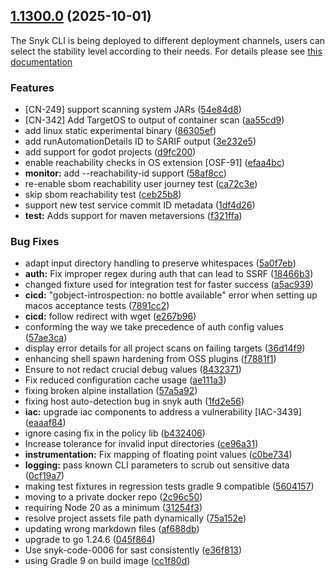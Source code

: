 ## [1.1300.0](https://github.com/snyk/snyk/compare/v1.1299.1...v1.1300.0) (2025-10-01)

The Snyk CLI is being deployed to different deployment channels, users can select the stability level according to their needs. For details please see [this documentation](https://docs.snyk.io/snyk-cli/releases-and-channels-for-the-snyk-cli)

### Features

* [CN-249] support scanning system JARs ([54e84d8](https://github.com/snyk/snyk/commit/54e84d8f4efda07f21b0e729f75440fa4608966c))
* [CN-342] Add TargetOS to output of container scan ([aa55cd9](https://github.com/snyk/snyk/commit/aa55cd90683995d4143f43173eddee61ecf88167))
* add linux static experimental binary ([86305ef](https://github.com/snyk/snyk/commit/86305ef4d9e769d483e33e51d84760685d8050c9))
* add runAutomationDetails ID to SARIF output ([3e232e5](https://github.com/snyk/snyk/commit/3e232e52a105620c638b211bbc1a8baddeddb170))
* add support for godot projects ([d9fc200](https://github.com/snyk/snyk/commit/d9fc2008287349c63b3144634549c77cb3864fd9))
* enable reachability checks in OS extension [OSF-91] ([efaa4bc](https://github.com/snyk/snyk/commit/efaa4bc9554f187cebfd7705c0c2775c2d1f2459))
* **monitor:** add --reachability-id support ([58af8cc](https://github.com/snyk/snyk/commit/58af8ccfca7c1f5cbe8c216abd181787c78cbaec))
* re-enable sbom reachability user journey test ([ca72c3e](https://github.com/snyk/snyk/commit/ca72c3e63d8676060d9cc6435ab603b96911e2c2))
* skip sbom reachability test ([ceb25b8](https://github.com/snyk/snyk/commit/ceb25b8c09ea1058acf01a227b6c57cf5f9f0048))
* support new test service commit ID metadata ([1df4d26](https://github.com/snyk/snyk/commit/1df4d2619cee501cb4a1ac2e9480f0d2c7ddcf08))
* **test:** Adds support for maven metaversions ([f321ffa](https://github.com/snyk/snyk/commit/f321ffa6efdf2f269f0b7fb1a87b91332a7da18e))


### Bug Fixes

* adapt input directory handling to preserve whitespaces ([5a0f7eb](https://github.com/snyk/snyk/commit/5a0f7eb5dfb05b0d6a5fa5fc54fcf473bf3827e1))
* **auth:** Fix improper regex during auth that can lead to SSRF ([18466b3](https://github.com/snyk/snyk/commit/18466b3bbe60b4b1aad6d409f1cab62ff2df3fb7))
* changed fixture used for integration test for faster success ([a5ac939](https://github.com/snyk/snyk/commit/a5ac939e5b417237dcb290e150327119fb0c1f77))
* **cicd:** "gobject-introspection: no bottle available" error when setting up macos acceptance tests ([7891cc2](https://github.com/snyk/snyk/commit/7891cc2da2d7949ee07c1b047a73f7242ab67508))
* **cicd:** follow redirect with wget ([e267b96](https://github.com/snyk/snyk/commit/e267b96a9c12932b1458532cd6510be4930b0823))
* conforming the way we take precedence of auth config values ([57ae3ca](https://github.com/snyk/snyk/commit/57ae3ca91b6a19e6e7850b803373664b91450fd9))
* display error details for all project scans on failing targets ([36d14f9](https://github.com/snyk/snyk/commit/36d14f940003d093df0bdc9d22a32d9b26b6b252))
* enhancing shell spawn hardening from OSS plugins ([f7881f1](https://github.com/snyk/snyk/commit/f7881f1c4b4dcce465fb6db7df24048a73a37e04))
* Ensure to not redact crucial debug values ([8432371](https://github.com/snyk/snyk/commit/84323710d666431e6494f584677ae958ba9ac4ac))
* Fix reduced configuration cache usage ([ae111a3](https://github.com/snyk/snyk/commit/ae111a32e9508db3366b37435e99002ed73a49f6))
* fixing broken alpine installation ([57a5a92](https://github.com/snyk/snyk/commit/57a5a927c7f63b63c70521b2d81b05ad4bf3c9bf))
* fixing host auto-detection bug in snyk auth ([1fd2e56](https://github.com/snyk/snyk/commit/1fd2e569d3f3a4022275b317be041e460996f4ba))
* **iac:** upgrade iac components to address a vulnerability [IAC-3439] ([eaaaf84](https://github.com/snyk/snyk/commit/eaaaf844237b430d9d9ee7109ada5b5bd2e103a5))
* ignore casing fix in the policy lib ([b432406](https://github.com/snyk/snyk/commit/b4324066fbdca2224e3a1aca223cde5b2b6e0ea2))
* Increase tolerance for invalid input directories ([ce96a31](https://github.com/snyk/snyk/commit/ce96a3160de0b26a2b13ad1ea7eb58496f8fa1f6))
* **instrumentation:** Fix mapping of floating point values ([c0be734](https://github.com/snyk/snyk/commit/c0be7342e1ef3d2e3116006ee86850cdbda20106))
* **logging:** pass known CLI parameters to scrub out sensitive data ([0cf19a7](https://github.com/snyk/snyk/commit/0cf19a7dc8b761ec61d7ae0f3f5d160b0e2b0450))
* making test fixtures in regression tests gradle 9 compatible ([5604157](https://github.com/snyk/snyk/commit/5604157481ae0bb68361f38826082c3f392a803b))
* moving to a private docker repo ([2c96c50](https://github.com/snyk/snyk/commit/2c96c50a236e83e27b5195c22802ec28fa9d6c10))
* requiring Node 20 as a minimum ([31254f3](https://github.com/snyk/snyk/commit/31254f3443045d7016a55ef054b7f41dda66b88e))
* resolve project assets file path dynamically ([75a152e](https://github.com/snyk/snyk/commit/75a152ec29e91f9c37a26f0daed77a142cebef39))
* updating wrong markdown files ([af688db](https://github.com/snyk/snyk/commit/af688db493b99b65e52583830509b26ac78b0370))
* upgrade to go 1.24.6 ([045f864](https://github.com/snyk/snyk/commit/045f86465daaf5ff174f4541c673d4e43f79f9d2))
* Use snyk-code-0006 for sast consistently ([e36f813](https://github.com/snyk/snyk/commit/e36f813ae20cd18c4012a744de9fbdc7d873a0e7))
* using Gradle 9 on build image ([cc1f80d](https://github.com/snyk/snyk/commit/cc1f80dbcbb6492aa43c2b51a94ec4b1973c12f7))


